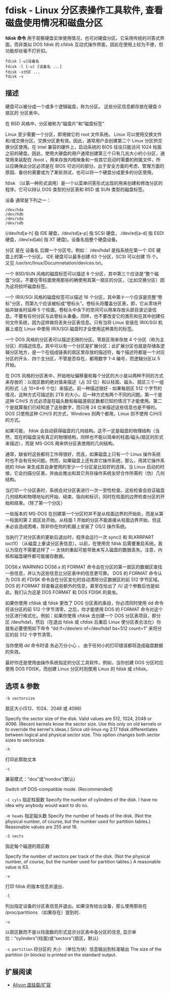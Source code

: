 # fdisk - Linux 分区表操作工具软件, 查看磁盘使用情况和磁盘分区

> 

**fdisk 命令** 用于观察硬盘实体使用情况，也可对硬盘分区。它采用传统的问答式界面，而非类似 DOS fdisk 的 cfdisk 互动式操作界面，因此在使用上较为不便，但功能却丝毫不打折扣。

```
fdisk [-u]设备名
fdisk -l [-u] [设备名 ...]
fdisk -s分区 ...
fdisk -v
```

## 描述

硬盘可以被分成一个或多个逻辑磁盘，称为分区。 这些分区信息都存放在硬盘 0 扇区的 分区表中。

在 BSD 风格中，分区被称为“磁盘片”和“磁盘标签”

Linux 至少需要一个分区，即用做它的 root 文件系统。 Linux 可以使用交换文件和/或交换分区，交换分区更有效。因此，通常用户会创建第二个 Linux 分区供交换分区使用。在 Intel 兼容的硬件上，启动系统的 BIOS 往往只能访问 1024 柱面之前的硬盘。因此，使用大硬盘的用户通常创建第三个只有几兆大小的小分区，通常用来装配在 /boot ，用来存放内核映象和一些其它启动时需要的附属文件，所以应确保此分区必须是在 BIOS 可访问的部分。出于安全方面的考虑、管理方面的原因、备份的需要或为了某些测试，也可以将一个硬盘分成更多的分区使用。

fdisk （以第一种形式调用）是一个以菜单问答形式出现的用来创建和修改分区的程序。它可以辩认 DOS 类型的分区表和 BSD 或 SUN 类型的磁盘标签。

设备 通常是下列之一：

```
/dev/hda
/dev/hdb
/dev/sda
/dev/sdb
```

(/dev/hd[a-h] 指 IDE 硬盘，/dev/sd[a-p] 指 SCSI 硬盘， /dev/ed[a-d] 指 ESDI 硬盘，/dev/xd[ab] 指 XT 硬盘)。设备名指整个硬盘设备。

分区 是在 设备名 后跟一个分区号。例如： /dev/hda1 是指系统在第一个 IDE 硬盘上的第一个分区。 IDE 硬盘可以最多创建 63 个分区，SCSI 可以创建 15 个。又见 /usr/src/linux/Documnetation/devices.txt。

一个 BSD/SUN 风格的磁盘标签可以描述 8 个分区，其中第三个应该是“整个磁盘”分区。不要在零柱面使用那些的确使用其第一扇区的分区，（比如交换分区）因为这将损坏磁盘标签。

一个 IRIX/SGI 风格的磁盘标签可以描述 16 个分区，其中第十一个应该是完整“卷标”分区，而第九个应该被标成“卷标头”。卷标头将覆盖分区表，即，它从零块开始并缺省时延伸 5 个柱面。卷标头中余下的空间可以用来存放头部目录记录信息。不要有任何分区与此卷标头重叠。同样，也不要改变它的类形和在其中创建任何文件系统，因为这样做将丢失分区表信息。只有当将 Linux 安装在 IRIX/SGI 机器上或在 Linux 中使用 IRIX/SGI 磁盘时才会使用这种类形的标签。

一个 DOS 风格的分区表可以描述无限的分区。零扇区用来存放 4 个分区（称为主分区）的描述信息。其中可以有一个分区是扩展分区；此扩展分区也就是存储各逻辑分区地方，是一个在组成链表的扇区里存放的描述符，每个描述符都是一个对应分区的开头．四个主分区，不管是否存在，都用数字 1-4 编号，而逻辑分区以 5 开始。

在 DOS 风格的分区表中，开始地址偏移量和每个分区的大小是以两种不同的方式来存放的：以扇区数的绝对值来描述（占 32 位）和以柱面、磁头、扇区三个一组的形式（占 10+8+6 个位）来描述。前一种描述很好 - 如果每扇区 512 个字节的情况，这种方式可描述到 2TB 的大小。后一种方式有两个不同的问题。第一个是这种 C/H/S 方式必须是在磁头数和每磁道扇区数都已知的情况下才能使用。第二个是就算我们已经知道了这些数字，而只用 24 位来描述这些信息也是不够的。 DOS 只使用这种 C/H/S 的方式，Windows 则两个都用，Linux 则不使用 C/H/S 的方式。

如果可能， fdisk 会自动获得磁盘的几何结构。这不一定是磁盘的物理结构（当然，现在的磁盘没有真正的物理结构，同样也不能以简单的柱面/磁头/扇区的形式来描述），而是 MS-DOS 用来供分区表使用的几何结构。

通常，缺省时这些都将工作得很好，而且，如果磁盘上只有一个 Linux 操作系统时也不会有任何问题。然而，如果磁盘上还有其它操作系统，那么，用其它操作系统的 fdisk 来生成其自身使用的至少一个分区是比较好的选择。当 Linux 启动的时侯，它会扫描分区表，并由此推出和其它共存操作系统友好合作所需的（伪）几何结构。

当打印一个分区表时，系统会对分区表进行一次一至性检查。这些检查会验证磁盘几何结构和物理地址的开始、结束、指向和标识，同时在柱面的边界检查分区的开始和结束。（除了第一个分区）

一些版本的 MS-DOS 在创建第一个分区时并不是从柱面边界的开始处，而是从第一柱面的第 2 扇区处开始。从柱面 1 开始的分区不能直接从柱面边界开始，但这未必会造成困难，除非你在你的机器上安装了 OS/2 操作系统。

当执行了对分区表的更新后退出时，程序会运行一次 sync() 和 BLKRRPART ioct1() （从磁盘上重读分区表信息）。以前，在使用完 fdisk 后需要重启系统。我认为现在不需要这样了 -- 太快的重起可能导致未写入磁盘的数据丢失。注意，内核和磁盘硬件都可能缓存数据。

DOS6.x WARNING
DOS6.x 的 FORMAT 命令会在分区的第一扇区的数据区查找一些信息，并认为这些信息比分区表中的信息更可靠。 DOS 的 FORMAT 命令认为 DOS 的 FDISK 命令会在分区变化时自动清除分区数据区的前 512 字节区域。 DOS 的 FORMAT 将查看这些额外的信息，甚至在给出了 /U 这个参数后也是如此。我们认为这是 DOS FORMAT 和 DOS FDISK 的臭虫。

如果你使用 cfdisk 或 fdisk 更改了 DOS 分区表的条目，你必须同时使用 dd 命令将该分区的前 512 个字节清零，之后，你才能使用 DOS 的 FORMAT 命令对这个分区进行格式化。例如：如果你使用 cfdisk 去创建一个 DOS 分区表项目，即分区 /dev/hda1，然后（在退出 fdisk 或 cfdisk 后重启 Linux 使分区表合法化）你就有必要使用如下命令 “dd if=/dev/ero of=/dev/hda1 bs=512 count=1” 来将分区的前 512 个字节清零。

当你使用 dd 命令时请 务必万分小心 ， 由于任何小的打印错误都将造成磁盘数据的失效。

最好你还是使用由操作系统指定的分区工具软件。例如，当你创建 DOS 分区时应使用 DOS FDISK，而创建 Linux 分区时则使用 Linux 的 fdisk 或 cfdisk。

## 选项 & 参数

`-b sectorsize`

扇区大小(512、1024、2048 或 4096)

Specify the sector size of the disk. Valid values are 512, 1024, 2048 or 4096. (Recent kernels know the sector size. Use this only on old kernels or to override the kernel's ideas.) Since util-linux-ng 2.17 fdisk differentiates between logical and physical sector size. This option changes both sector sizes to sectorsize.

`-h`

打印此帮助文本

`-c`

兼容模式：“dos”或“nondos”(默认)

Switch off DOS-compatible mode. (Recommended)

`-C cyls`
指定柱面数
Specify the number of cylinders of the disk. I have no idea why anybody would want to do so.

`-H heads`
指定磁头数
Specify the number of heads of the disk. (Not the physical number, of course, but the number used for partition tables.) Reasonable values are 255 and 16.

`-S sects`

指定每个磁道的扇区数

Specify the number of sectors per track of the disk. (Not the physical number, of course, but the number used for partition tables.) A reasonable value is 63.

`-v`

打印 fdisk 的版本信息并退出．

`-l`

列出指定设备的分区表信息并退出。如果没有给出设备，那么使用那些在 /proc/partitions （如果存在）提到的．

`-u`

以扇区数而不是以柱面数的形式显示分区表中各分区的信息, 显示单位：“cylinders”(柱面)或“sectors”(扇区，默认)

`-s partition`
将分区的 大小 （单位为块）信息输出到标准输出
The size of the partition (in blocks) is printed on the standard output.

## 扩展阅读

- [Aliyun 盘挂载/扩容](https://wulicode.com/note/os/centos/aliyun-mount-disk.html)